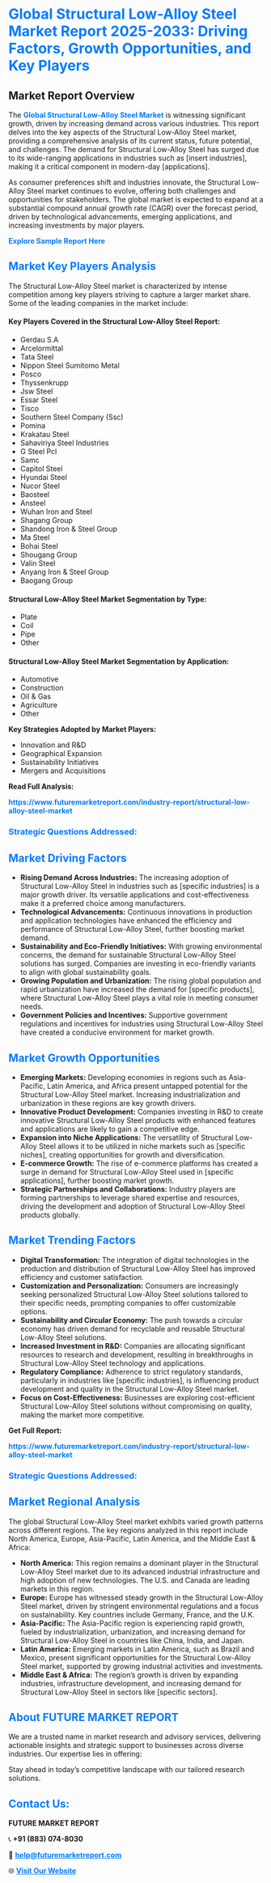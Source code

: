 <h1 style="color: #007BFF;">Global Structural Low-Alloy Steel Market Report 2025-2033: Driving Factors, Growth Opportunities, and Key Players</h1>

<section id="overview">
<h2>Market Report Overview</h2>
<p>The <a href="https://www.futuremarketreport.com/industry-report/structural-low-alloy-steel-market" style="color: #007BFF; text-decoration: none;"><strong>Global Structural Low-Alloy Steel Market</strong></a> is witnessing significant growth, driven by increasing demand across various industries. This report delves into the key aspects of the Structural Low-Alloy Steel market, providing a comprehensive analysis of its current status, future potential, and challenges. The demand for Structural Low-Alloy Steel has surged due to its wide-ranging applications in industries such as [insert industries], making it a critical component in modern-day [applications].</p>
<p>As consumer preferences shift and industries innovate, the Structural Low-Alloy Steel market continues to evolve, offering both challenges and opportunities for stakeholders. The global market is expected to expand at a substantial compound annual growth rate (CAGR) over the forecast period, driven by technological advancements, emerging applications, and increasing investments by major players.</p>
</section>

<section id="overview">
<p><a href="https://www.futuremarketreport.com/request-sample/reportId=30729" style="color: #007BFF; text-decoration: none;"><strong>Explore Sample Report Here</strong></a></p>
</section>

<section id="key-players">
<h2 style="color: #007BFF;">Market Key Players Analysis</h2>
<p>The Structural Low-Alloy Steel market is characterized by intense competition among key players striving to capture a larger market share. Some of the leading companies in the market include:</p>
<h4>Key Players Covered in the Structural Low-Alloy Steel Report:</h4>
<ul><li>Gerdau S.A</li><li>Arcelormittal</li><li>Tata Steel</li><li>Nippon Steel Sumitomo Metal</li><li>Posco</li><li>Thyssenkrupp</li><li>Jsw Steel</li><li>Essar Steel</li><li>Tisco</li><li>Southern Steel Company (Ssc)</li><li>Pomina</li><li>Krakatau Steel</li><li>Sahaviriya Steel Industries</li><li>G Steel Pcl</li><li>Samc</li><li>Capitol Steel</li><li>Hyundai Steel</li><li>Nucor Steel</li><li>Baosteel</li><li>Ansteel</li><li>Wuhan Iron and Steel</li><li>Shagang Group</li><li>Shandong Iron &amp; Steel Group</li><li>Ma Steel</li><li>Bohai Steel</li><li>Shougang Group</li><li>Valin Steel</li><li>Anyang Iron &amp; Steel Group</li><li>Baogang Group</li></ul>
<h4>Structural Low-Alloy Steel Market Segmentation by Type:</h4>
<ul><li>Plate</li><li>Coil</li><li>Pipe</li><li>Other</li></ul>

<h4>Structural Low-Alloy Steel Market Segmentation by Application:</h4>
<ul><li>Automotive</li><li>Construction</li><li>Oil &amp; Gas</li><li>Agriculture</li><li>Other</li></ul>
<p><strong>Key Strategies Adopted by Market Players:</strong></p>
<ul>
<li>Innovation and R&D</li>
<li>Geographical Expansion</li>
<li>Sustainability Initiatives</li>
<li>Mergers and Acquisitions</li>
</ul>
</section>

<section>
<p><strong>Read Full Analysis: </strong></p><a href="https://www.futuremarketreport.com/industry-report/structural-low-alloy-steel-market" style="color: #007BFF; text-decoration: none;"><strong>https://www.futuremarketreport.com/industry-report/structural-low-alloy-steel-market</strong></a>
<h3 style="color: #007BFF;">Strategic Questions Addressed:</h3>
</section>

<section id="driving-factors">
<h2 style="color: #007BFF;">Market Driving Factors</h2>
<ul>
<li><strong>Rising Demand Across Industries:</strong> The increasing adoption of Structural Low-Alloy Steel in industries such as [specific industries] is a major growth driver. Its versatile applications and cost-effectiveness make it a preferred choice among manufacturers.</li>
<li><strong>Technological Advancements:</strong> Continuous innovations in production and application technologies have enhanced the efficiency and performance of Structural Low-Alloy Steel, further boosting market demand.</li>
<li><strong>Sustainability and Eco-Friendly Initiatives:</strong> With growing environmental concerns, the demand for sustainable Structural Low-Alloy Steel solutions has surged. Companies are investing in eco-friendly variants to align with global sustainability goals.</li>
<li><strong>Growing Population and Urbanization:</strong> The rising global population and rapid urbanization have increased the demand for [specific products], where Structural Low-Alloy Steel plays a vital role in meeting consumer needs.</li>
<li><strong>Government Policies and Incentives:</strong> Supportive government regulations and incentives for industries using Structural Low-Alloy Steel have created a conducive environment for market growth.</li>
</ul>
</section>

<section id="growth-opportunities">
<h2 style="color: #007BFF;">Market Growth Opportunities</h2>
<ul>
<li><strong>Emerging Markets:</strong> Developing economies in regions such as Asia-Pacific, Latin America, and Africa present untapped potential for the Structural Low-Alloy Steel market. Increasing industrialization and urbanization in these regions are key growth drivers.</li>
<li><strong>Innovative Product Development:</strong> Companies investing in R&D to create innovative Structural Low-Alloy Steel products with enhanced features and applications are likely to gain a competitive edge.</li>
<li><strong>Expansion into Niche Applications:</strong> The versatility of Structural Low-Alloy Steel allows it to be utilized in niche markets such as [specific niches], creating opportunities for growth and diversification.</li>
<li><strong>E-commerce Growth:</strong> The rise of e-commerce platforms has created a surge in demand for Structural Low-Alloy Steel used in [specific applications], further boosting market growth.</li>
<li><strong>Strategic Partnerships and Collaborations:</strong> Industry players are forming partnerships to leverage shared expertise and resources, driving the development and adoption of Structural Low-Alloy Steel products globally.</li>
</ul>
</section>

<section id="trending-factors">
<h2 style="color: #007BFF;">Market Trending Factors</h2>
<ul>
<li><strong>Digital Transformation:</strong> The integration of digital technologies in the production and distribution of Structural Low-Alloy Steel has improved efficiency and customer satisfaction.</li>
<li><strong>Customization and Personalization:</strong> Consumers are increasingly seeking personalized Structural Low-Alloy Steel solutions tailored to their specific needs, prompting companies to offer customizable options.</li>
<li><strong>Sustainability and Circular Economy:</strong> The push towards a circular economy has driven demand for recyclable and reusable Structural Low-Alloy Steel solutions.</li>
<li><strong>Increased Investment in R&D:</strong> Companies are allocating significant resources to research and development, resulting in breakthroughs in Structural Low-Alloy Steel technology and applications.</li>
<li><strong>Regulatory Compliance:</strong> Adherence to strict regulatory standards, particularly in industries like [specific industries], is influencing product development and quality in the Structural Low-Alloy Steel market.</li>
<li><strong>Focus on Cost-Effectiveness:</strong> Businesses are exploring cost-efficient Structural Low-Alloy Steel solutions without compromising on quality, making the market more competitive.</li>
</ul>
</section>

<section>
<p><strong>Get Full Report: </strong></p><a href="https://www.futuremarketreport.com/industry-report/structural-low-alloy-steel-market" style="color: #007BFF; text-decoration: none;"><strong>https://www.futuremarketreport.com/industry-report/structural-low-alloy-steel-market</strong></a>
<h3 style="color: #007BFF;">Strategic Questions Addressed:</h3>
</section>


<section id="regional-analysis">
<h2 style="color: #007BFF;">Market Regional Analysis</h2>
<p>The global Structural Low-Alloy Steel market exhibits varied growth patterns across different regions. The key regions analyzed in this report include North America, Europe, Asia-Pacific, Latin America, and the Middle East & Africa:</p>
<ul>
<li><strong>North America:</strong> This region remains a dominant player in the Structural Low-Alloy Steel market due to its advanced industrial infrastructure and high adoption of new technologies. The U.S. and Canada are leading markets in this region.</li>
<li><strong>Europe:</strong> Europe has witnessed steady growth in the Structural Low-Alloy Steel market, driven by stringent environmental regulations and a focus on sustainability. Key countries include Germany, France, and the U.K.</li>
<li><strong>Asia-Pacific:</strong> The Asia-Pacific region is experiencing rapid growth, fueled by industrialization, urbanization, and increasing demand for Structural Low-Alloy Steel in countries like China, India, and Japan.</li>
<li><strong>Latin America:</strong> Emerging markets in Latin America, such as Brazil and Mexico, present significant opportunities for the Structural Low-Alloy Steel market, supported by growing industrial activities and investments.</li>
<li><strong>Middle East & Africa:</strong> The region’s growth is driven by expanding industries, infrastructure development, and increasing demand for Structural Low-Alloy Steel in sectors like [specific sectors].</li>
</ul>
</section>

<footer>
<h2 style="color: #007BFF;">About FUTURE MARKET REPORT</h2>
<p>We are a trusted name in market research and advisory services, delivering actionable insights and strategic support to businesses across diverse industries. Our expertise lies in offering:</p>

<p>Stay ahead in today’s competitive landscape with our tailored research solutions.</p>

<h2 style="color: #007BFF;">Contact Us:</h2>
<p><strong>FUTURE MARKET REPORT</strong></p>
<p>📞 <strong>+91 (883) 074-8030</strong></p>
<p>📧 <strong><a href="mailto:help@futuremarketreport.com" style="color: #007BFF;">help@futuremarketreport.com</a></strong></p>
<p>🌐 <strong><a href="https://www.futuremarketreport.com/" style="color: #007BFF;">Visit Our Website</a></strong></p>
</footer>